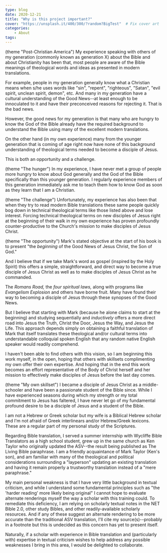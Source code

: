 ```yaml
---
type: blog
date: 2020-12-21
title: "Why is this project important?"
cover: "https://unsplash.it/400/300/?random?BigTest"  # Fix cover art
categories: 
    - About
tags:
---
```


(theme "Post-Christian America")
My experience speaking with others of my generation (commonly known as generation X) about the Bible and about Christianity has been that, most people are aware of the Bible meanings of theological words and ideas as presented in modern translations.  

For example, people in my generation generally know what a Christian means when s/he uses words like "sin", "repent", "righteous", "Satan", "evil spirit, unclean spirit, demon", etc.  And many in my generation have a cultural understanding of the Good News--at least enough to be innoculated to it and have their preconceived reasons for rejecting it.  That is the bad news.

However, the good news for my generation is that many who are hungry to know the God of the Bible already have the required background to understand the Bible using many of the excellent modern translations.

On the other hand (in my own experience) many from the younger generation that is coming of age right now have none of this background understanding of theological terms needed to become a disciple of Jesus.

This is both an opportunity and a challenge.

(theme "The hunger")
In my experience, I have never met a group of people more hungry to know about God generally and the God of the Bible specifically than this younger generation.  I regularly experience members of this generation immediately ask me to teach them how to know God as soon as they learn that I am a Christian.

(theme "The challenge")
Unfortunately, my experience has also been that when they try to read modern Bible translations these same people quickly bog down in technical theological terms like those listed above and lose interest.  Forcing technical theological terms on new disciples of Jesus right at the beginning of their walk in my own experience has proven profoundly counter-productive to the Church's mission to make disciples of Jesus Christ.

(theme "The opportunity")
Mark's stated objective at the start of his book is to present "the *beginning* of the Good News of Jesus Christ, the Son of God."  

And I believe that if we take Mark's word as gospel (inspired by the Holy Spirit) this offers a simple, straightforward, and direct way to become a true disciple of Jesus Christ as well as to make disciples of Jesus Christ as he commanded.

The *Romans Road,* the *four spiritual laws,* along with programs like *Evangelism Explosion* and others have borne fruit.  Many have found their way to becoming a disciple of Jesus through these synopses of the Good News.

But I believe that starting with Mark (because he alone claims to start at the beginning) and studying sequentially and *inductively* offers a more direct road into Jesus the Truth, Christ the Door, Jesus the Way, and Jesus the Life.  This approach depends simply on obtaining a faithful translation of Mark that itself translates these theological and/or cultural terms into understandable colloquial spoken English that any random native English speaker would readily comprehend.

I haven't been able to find others with this vision, so I am beginning this work myself, in the open, hoping that others with skillsets complimenting my own offer their own expertise.  And hoping that in the end this work becomes an effort representative of the Body of Christ herself and her mission to effectively make disciples of Jesus before the last day comes.

(theme "My own skillset")
I became a disciple of Jesus Christ as a middle-schooler and have been a passionate student of the Bible since.  While I have experienced seasons during which my strength or my total commitment to Jesus has faltered, I have never let go of my fundamental profound desire to be a disciple of Jesus and a student of the Bible.

I am not a Hebrew or Greek scholar but my wife is a Biblical Hebrew scholar and I'm not afraid of Greek interlinears and/or Hebrew/Greek lexicons.  These are a regular part of my personal study of the Scriptures.

Regarding Bible translation, I served a summer internship with Wycliffe Bible Translators as a high school student, grew up in the same church as Ken Taylor who originally updated the ASV--the result being published as The Living Bible paraphrase.  I am a friendly acquaintance of Mark Taylor (Ken's son), and am familiar with many of the theological and political considerations surrounding a "layperson" updating an existing translation and having it remain properly a trustworthy translation instead of a "mere paraphrase."

My main personal weakness is that I have very little background in textual criticism, and while I understand some fundamental principles such as "the 'harder reading' more likely being original" I cannot hope to evaluate alternate renderings myself the way a scholar with this training could.  To remediate this deficiency, I am relying on scholarly textual notes in the NET Bible 2.0, other study Bibles, and other readily-available scholarly resources.  And if any of these suggest an alternate rendering to be more accurate than the traditional ASV translation, I'll cite my source(s)--probably in a footnote but this is undecided as this concern has yet to present itself.

Naturally, if a scholar with experience in Bible translation and (particularly with) expertise in textual criticism wishes to help address any possible weaknesses I bring in this area, I would be delighted to collaborate.
